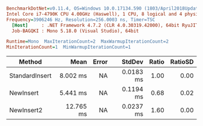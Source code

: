 ``` ini

BenchmarkDotNet=v0.11.4, OS=Windows 10.0.17134.590 (1803/April2018Update/Redstone4)
Intel Core i7-4790K CPU 4.00GHz (Haswell), 1 CPU, 8 logical and 4 physical cores
Frequency=3906246 Hz, Resolution=256.0003 ns, Timer=TSC
  [Host]     : .NET Framework 4.7.2 (CLR 4.0.30319.42000), 64bit RyuJIT-v4.7.3324.0
  Job-BAGQKI : Mono 5.18.0 (Visual Studio), 64bit 

Runtime=Mono  MaxIterationCount=2  MaxWarmupIterationCount=2  
MinIterationCount=1  MinWarmupIterationCount=1  

```
|         Method |      Mean | Error |    StdDev | Ratio | RatioSD |
|--------------- |----------:|------:|----------:|------:|--------:|
| StandardInsert |  8.002 ms |    NA | 0.0183 ms |  1.00 |    0.00 |
|      NewInsert |  5.441 ms |    NA | 0.1194 ms |  0.68 |    0.02 |
|     NewInsert2 | 12.765 ms |    NA | 0.0237 ms |  1.60 |    0.00 |
